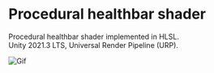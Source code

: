# Procedural healthbar shader

Procedural healthbar shader implemented in HLSL.  
Unity 2021.3 LTS, Universal Render Pipeline (URP).

![Gif](healthbars.gif)